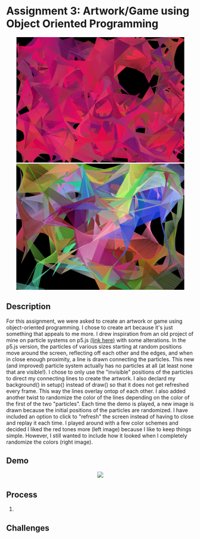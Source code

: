 # Assignment 3: Artwork/Game using Object Oriented Programming

<p align="center">
  <img src="image1.png" width="450">
  <img src="image2.png" width="450">
</p>

## Description
For this assignment, we were asked to create an artwork or game using object-oriented programming. I chose to create art because it's just something that appeals to me more. I drew inspiration from an old project of mine on particle systems on p5.js [(link here)](https://editor.p5js.org/ariyachlt/sketches/u24N-xgrC) with some alterations. In the p5.js version, the particles of various sizes starting at random positions move around the screen, reflecting off each other and the edges, and when in close enough proximity, a line is drawn connecting the particles. This new (and improved) particle system actually has no particles at all (at least none that are visible!). I chose to only use the "invisible" positions of the particles to direct my connecting lines to create the artwork. I also declard my background() in setup() instead of draw() so that it does not get refreshed every frame. This way the lines overlay ontop of each other. I also added another twist to randomize the color of the lines depending on the color of the first of the two "particles". Each time the demo is played, a new image is drawn because the initial positions of the particles are randomized. I have included an option to click to "refresh" the screen instead of having to close and replay it each time. I played around with a few color schemes and decided I liked the red tones more (left image) because I like to keep things simple. However, I still wanted to include how it looked when I completely randomize the colors (right image).

## Demo
<p align="center">
  <img src="feb9_demo.gif" width="520">
</p>

## Process
1. 

## Challenges
